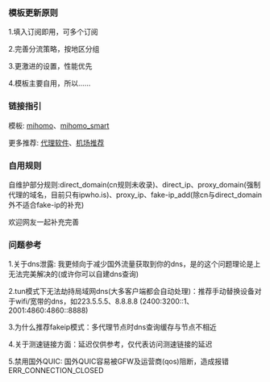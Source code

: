 ### 模板更新原则

1.填入订阅即用，可多个订阅

2.完善分流策略，按地区分组

3.更激进的设置，性能优先

4.模板主要自用，所以……

### 链接指引

模板: [mihomo](https://raw.githubusercontent.com/echs-top/proxy/heads/main/mihomo.yaml)、[mihomo_smart](https://raw.githubusercontent.com/echs-top/proxy/heads/main/mihomo_smart.yaml)

更多推荐: [代理软件](https://github.com/echs-top/proxy/blob/main/proxyapplication.md)、[机场推荐](https://github.com/echs-top/proxy/blob/main/proxyairport.md)

### 自用规则

自维护部分规则:direct_domain(cn规则未收录)、direct_ip、proxy_domain(强制代理的域名，目前只有ipwho.is)、proxy_ip、fake-ip_add(除cn与direct_domain外不适合fake-ip的补充)

欢迎网友一起补充完善

### 问题参考

1.关于dns泄露: 我更倾向于减少国外流量获取到你的dns，是的这个问题理论是上无法完美解决的(或许你可以自建dns查询)

2.tun模式下无法劫持局域网dns(大多客户端都会自动处理)：推荐手动替换设备对于wifi/宽带的dns，如223.5.5.5、8.8.8.8 (2400:3200::1、2001:4860:4860::8888)

3.为什么推荐fakeip模式：多代理节点时dns查询缓存与节点不相近

4.关于测速链接方面：延迟仅供参考，仅代表访问测速链接的延迟

5.禁用国外QUIC: 国外QUIC容易被GFW及运营商(qos)阻断，造成报错ERR_CONNECTION_CLOSED
